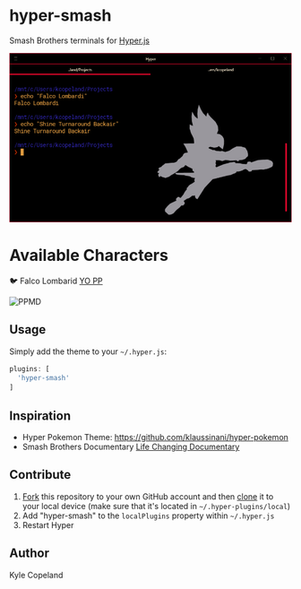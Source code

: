 # hyper-smash
Smash Brothers terminals for [Hyper.js](https://hyper.is/)

![](assets/readme/README.png)

# Available Characters
:bird: Falco Lombarid [YO PP](https://youtu.be/DEsp996TGak?t=587)

![PPMD](https://media.giphy.com/media/3oKIPsOzJK1XT3Kxyw/giphy.gif)

## Usage
Simply add the theme to your `~/.hyper.js`:

```js
plugins: [
  'hyper-smash'
]
```

## Inspiration

* Hyper Pokemon Theme: https://github.com/klaussinani/hyper-pokemon
* Smash Brothers Documentary [Life Changing Documentary](https://www.youtube.com/watch?v=NSf2mgkRm7Q&list=PLoUHkRwnRH-IXbZfwlgiEN8eXmoj6DtKM)

## Contribute

1. [Fork](https://help.github.com/articles/fork-a-repo/) this repository to your own GitHub account and then [clone](https://help.github.com/articles/cloning-a-repository/) it to your local device (make sure that it's located in `~/.hyper-plugins/local`)
2. Add "hyper-smash" to the `localPlugins` property within `~/.hyper.js`
3. Restart Hyper

## Author
Kyle Copeland
